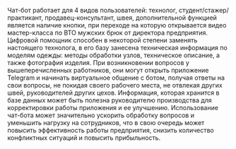 Чат-бот работает для 4 видов пользователей: технолог, студент/стажер/практикант, продавец-консультант, швея, дополнительной функцией является наличие кнопки, при переходе на которую открывается видео мастер-класса по ВТО мужских брюк от директора предприятия. Цифровой помощник способен в некоторой степени заменять настоящего технолога, в его базу занесена техническая информация по моделям одежды: методы обработки узлов, техническое описание, а также фотография изделия. При возникновении вопросов у вышеперечисленных работников, они могут открыть приложение Telegram и начинать виртуальное общение с ботом, получая ответы на свои вопросы, не покидая своего рабочего места, не отвлекая других швей, руководителей других цехов.
Информация, которая хранится в базе данных может быть полезна руководителю производства для корректировки работы приложения и ее улучшению.
Использование чат-бота может значительно ускорить обработку вопросов и уменьшить нагрузку на сотрудников, что в свою очередь может повысить эффективность работы предприятия, снизить количество конфликтных ситуаций и повысить прибыльность.
